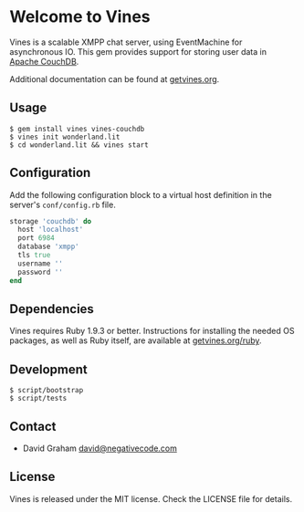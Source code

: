 # Welcome to Vines

Vines is a scalable XMPP chat server, using EventMachine for asynchronous IO.
This gem provides support for storing user data in
[Apache CouchDB](https://couchdb.apache.org/).

Additional documentation can be found at [getvines.org](http://www.getvines.org/).

## Usage

```
$ gem install vines vines-couchdb
$ vines init wonderland.lit
$ cd wonderland.lit && vines start
```

## Configuration

Add the following configuration block to a virtual host definition in
the server's `conf/config.rb` file.

```ruby
storage 'couchdb' do
  host 'localhost'
  port 6984
  database 'xmpp'
  tls true
  username ''
  password ''
end
```

## Dependencies

Vines requires Ruby 1.9.3 or better. Instructions for installing the
needed OS packages, as well as Ruby itself, are available at
[getvines.org/ruby](http://www.getvines.org/ruby).

## Development

```
$ script/bootstrap
$ script/tests
```

## Contact

* David Graham <david@negativecode.com>

## License

Vines is released under the MIT license. Check the LICENSE file for details.

